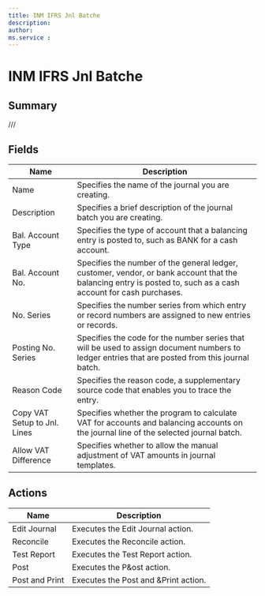 ```yaml
---
title: INM IFRS Jnl Batche
description: 
author: 
ms.service : 
---
```


# INM IFRS Jnl Batche

## Summary

///

## Fields
<!-- You need to leave a space betwenn | your text and | -->

| Name | Description |
| ---- | ---- |
| Name | Specifies the name of the journal you are creating. |
| Description | Specifies a brief description of the journal batch you are creating. |
| Bal. Account Type | Specifies the type of account that a balancing entry is posted to, such as BANK for a cash account. |
| Bal. Account No. | Specifies the number of the general ledger, customer, vendor, or bank account that the balancing entry is posted to, such as a cash account for cash purchases. |
| No. Series | Specifies the number series from which entry or record numbers are assigned to new entries or records. |
| Posting No. Series | Specifies the code for the number series that will be used to assign document numbers to ledger entries that are posted from this journal batch. |
| Reason Code | Specifies the reason code, a supplementary source code that enables you to trace the entry. |
| Copy VAT Setup to Jnl. Lines | Specifies whether the program to calculate VAT for accounts and balancing accounts on the journal line of the selected journal batch. |
| Allow VAT Difference | Specifies whether to allow the manual adjustment of VAT amounts in journal templates. |

## Actions

| Name | Description |
| ---- | ---- |
| Edit Journal | Executes the Edit Journal action. |
| Reconcile | Executes the Reconcile action. |
| Test Report | Executes the Test Report action. |
| Post | Executes the P&ost action. |
| Post and Print | Executes the Post and &Print action. |
